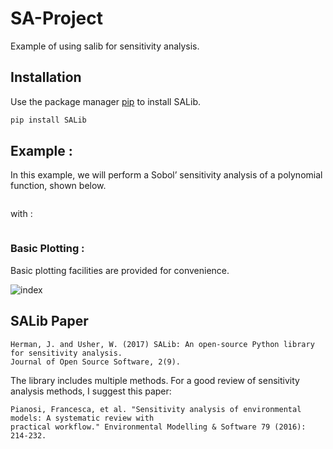# SA-Project
Example of using salib for sensitivity analysis.
## Installation

Use the package manager [pip](https://pip.pypa.io/en/stable/) to install SALib.
```bash
pip install SALib
```
## Example :
In this example, we will perform a Sobol’ sensitivity analysis of a polynomial function, shown below.

<img
  src="https://latex.codecogs.com/svg.image?f(x)&space;=&space;ax^{2}&space;&plus;&space;bx&space;&plus;&space;c" title=""
/>

with :

<img
  src="https://latex.codecogs.com/svg.image?a&space;\in&space;\left&space;[&space;0,1&space;\right&space;]&space;,&space;b&space;\in&space;\left&space;[&space;-1,0&space;\right&space;]&space;,&space;c&space;\in&space;\left&space;[&space;1,2&space;\right&space;]" title=""
/>
### Basic Plotting :
Basic plotting facilities are provided for convenience.

![index](https://user-images.githubusercontent.com/74584503/203494824-eb60429e-0ba4-46b3-bf57-15b2548d4803.png)

## SALib Paper

```text
Herman, J. and Usher, W. (2017) SALib: An open-source Python library for sensitivity analysis. 
Journal of Open Source Software, 2(9).
```
The library includes multiple methods. For a good review of sensitivity analysis methods, I suggest this paper:
```text
Pianosi, Francesca, et al. "Sensitivity analysis of environmental models: A systematic review with 
practical workflow." Environmental Modelling & Software 79 (2016): 214-232.
```
